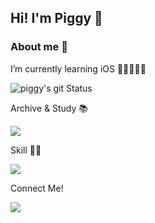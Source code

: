 ## Hi! I'm Piggy 👋


### About me 🐷
I’m currently learning iOS  🌱📱👨🏻‍💻

![piggy's git Status](https://github-readme-stats.vercel.app/api?username=Piggy-Seob&show_icons=true&theme=buefy)
 
Archive & Study 📚  

<img src="https://img.shields.io/badge/T-Story-FFCD00?style=for-the-badge&logo=Kakao&logoColor=white"> 

Skill 👨‍🔧  

<img src="https://img.shields.io/badge/swift-F05138?style=for-the-badge&logo=swift&logoColor=white"> <a>

Connect Me! 
 
 <img src="https://img.shields.io/badge/Instagram-E4405F?style=for-the-badge&logo=Instagram&logoColor=white"></a>


